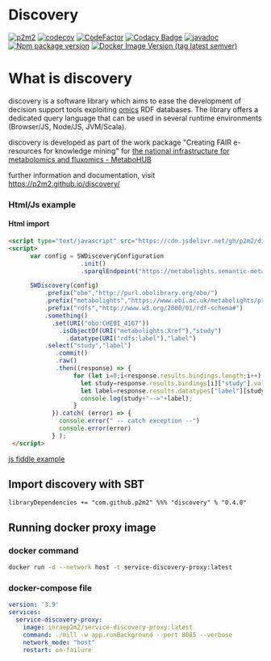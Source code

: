 # Discovery

[![p2m2](https://circleci.com/gh/p2m2/discovery.svg?style=shield)](https://app.circleci.com/pipelines/github/p2m2)
[![codecov](https://codecov.io/gh/p2m2/discovery/branch/develop/graph/badge.svg)](https://codecov.io/gh/p2m2/discovery)
[![CodeFactor](https://www.codefactor.io/repository/github/p2m2/discovery/badge)](https://www.codefactor.io/repository/github/p2m2/discovery)
[![Codacy Badge](https://app.codacy.com/project/badge/Grade/8d8ecb66f9ff4963a22efab3c693b629)](https://www.codacy.com/gh/p2m2/discovery/dashboard?utm_source=github.com&amp;utm_medium=referral&amp;utm_content=p2m2/discovery&amp;utm_campaign=Badge_Grade)
[![javadoc](https://javadoc.io/badge2/com.github.p2m2/discovery_2.13/javadoc.svg)](https://javadoc.io/doc/com.github.p2m2/discovery_2.13)
[![Npm package version](https://shields.io/npm/v/@p2m2/discovery)](https://www.npmjs.com/package/@p2m2/discovery)
[![Docker Image Version (tag latest semver)](https://img.shields.io/docker/automated/inraep2m2/service-discovery-proxy)](https://hub.docker.com/repository/docker/inraep2m2/service-discovery-proxy)

# What is discovery

discovery is a software library which aims to ease the development of decision support tools
exploiting [omics](https://en.wikipedia.org/wiki/Multiomics) RDF databases.
The library offers a dedicated query language that can be used in several runtime environments (Browser/JS, Node/JS, JVM/Scala).

discovery is developed as part of the work package "Creating FAIR e-resources for knowledge mining" for [the
national infrastructure for metabolomics and fluxomics - MetaboHUB](https://www.metabohub.fr/home.html)

further information and documentation, visit https://p2m2.github.io/discovery/

### Html/Js example

#### Html import 

```html 
<script type="text/javascript" src="https://cdn.jsdelivr.net/gh/p2m2/discovery@develop/dist/discovery-web.min.js"> </script> 
<script>
      var config = SWDiscoveryConfiguration
                    .init()
                    .sparqlEndpoint("https://metabolights.semantic-metabolomics.fr/sparql");

      SWDiscovery(config)
          .prefix("obo","http://purl.obolibrary.org/obo/")
          .prefix("metabolights","https://www.ebi.ac.uk/metabolights/property#")
          .prefix("rdfs","http://www.w3.org/2000/01/rdf-schema#")
          .something()
            .set(URI("obo:CHEBI_4167"))
              .isObjectOf(URI("metabolights:Xref"),"study")
                .datatype(URI("rdfs:label"),"label")
          .select("study","label")
             .commit()
             .raw()
             .then((response) => {
                  for (let i=0;i<response.results.bindings.length;i++) {
                    let study=response.results.bindings[i]["study"].value;
                    let label=response.results.datatypes["label"][study][0].value; 
                    console.log(study+"-->"+label);
                  }
            }).catch( (error) => {
              console.error(" -- catch exception --")
              console.error(error)
            } );
 </script>
 ```

[js fiddle example](https://jsfiddle.net/xv3d4Lte/1/)


## Import discovery with SBT

``` 
libraryDependencies += "com.github.p2m2" %%% "discovery" % "0.4.0"
```

## Running docker proxy image

### docker command
```bash
docker run -d --network host -t service-discovery-proxy:latest
```

### docker-compose file

```yaml
version: '3.9'
services:
  service-discovery-proxy:
    image: inraep2m2/service-discovery-proxy:latest
    command: ./mill -w app.runBackground --port 8085 --verbose
    network_mode: "host"
    restart: on-failure
```

